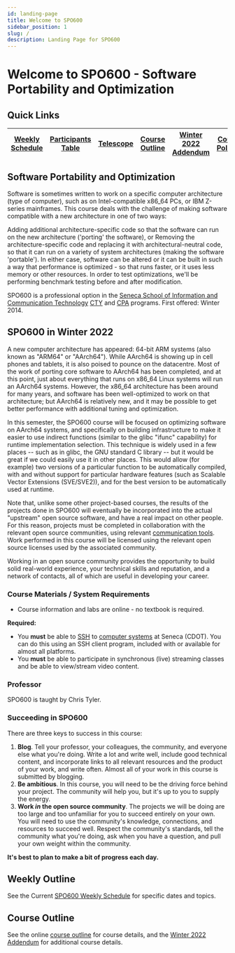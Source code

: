 ```yaml
---
id: landing-page
title: Welcome to SPO600
sidebar_position: 1
slug: /
description: Landing Page for SPO600
---
```


# Welcome to SPO600 - Software Portability and Optimization

## Quick Links

| [Weekly Schedule](./weekly-schedule.md) | [Participants Table](/D-ExtraResources/participants-table.md) | [Telescope](https://telescope.cdot.systems/) | [Course Outline](https://ict.senecacollege.ca/course/spo600) | [Winter 2022 Addendum](/files/SPO600_Winter_2022_addendum.pdf) | [Course Policies](/D-ExtraResources/course-policies.md) |
| --- | --- | --- | --- | --- | --- |

## Software Portability and Optimization

Software is sometimes written to work on a specific computer architecture (type of computer), such as on Intel-compatible x86_64 PCs, or IBM Z-series mainframes. This course deals with the challenge of making software compatible with a new architecture in one of two ways:

Adding additional architecture-specific code so that the software can run on the new architecture ('porting' the software), or
Removing the architecture-specific code and replacing it with architectural-neutral code, so that it can run on a variety of system architectures (making the software 'portable').
In either case, software can be altered or it can be built in such a way that performance is optimized - so that runs faster, or it uses less memory or other resources. In order to test optimizations, we'll be performing benchmark testing before and after modification.

SPO600 is a professional option in the [Seneca School of Information and Communication Technology](http://ict.senecac.on.ca/) [CTY](https://ict.senecacollege.ca/academic-programs/cty/overview) and [CPA](https://ict.senecacollege.ca/academic-programs/cpa/overview) programs. First offered: Winter 2014.

## SPO600 in Winter 2022

A new computer architecture has appeared: 64-bit ARM systems (also known as "ARM64" or "AArch64"). While AArch64 is showing up in cell phones and tablets, it is also poised to pounce on the datacentre. Most of the work of porting core software to AArch64 has been completed, and at this point, just about everything that runs on x86_64 Linux systems will run an AArch64 systems. However, the x86_64 architecture has been around for many years, and software has been well-optimized to work on that architecture; but AArch64 is relatively new, and it may be possible to get better performance with additional tuning and optimization.

In this semester, the SPO600 course will be focused on optimizing software on AArch64 systems, and specifically on building infrastructure to make it easier to use indirect functions (similar to the glibc "ifunc" capability) for runtime implementation selection. This technique is widely used in a few places -- such as in glibc, the GNU standard C library -- but it would be great if we could easily use it in other places. This would allow (for example) two versions of a particular function to be automatically compiled, with and without support for particular hardware features (such as Scalable Vector Extensions (SVE/SVE2)), and for the best version to be automatically used at runtime.

Note that, unlike some other project-based courses, the results of the projects done in SPO600 will eventually be incorporated into the actual "upstream" open source software, and have a real impact on other people. For this reason, projects must be completed in collaboration with the relevant open source communities, using relevant [communication tools](/D-ExtraResources/communication-tools.md). Work performed in this course will be licensed using the relevant open source licenses used by the associated community.

Working in an open source community provides the opportunity to build solid real-world experience, your technical skills and reputation, and a network of contacts, all of which are useful in developing your career.

### Course Materials / System Requirements

- Course information and labs are online - no textbook is required.

**Required:**

- You **must** be able to [SSH](/D-ExtraResources/ssh.md) to [computer systems](/D-ExtraResources/servers.md) at Seneca (CDOT). You can do this using an SSH client program, included with or available for almost all platforms.
- You **must** be able to participate in synchronous (live) streaming classes and be able to view/stream video content.

### Professor

SPO600 is taught by Chris Tyler.

### Succeeding in SPO600

There are three keys to success in this course:

1. **Blog**. Tell your professor, your colleagues, the community, and everyone else what you're doing. Write a lot and write well, include good technical content, and incorporate links to all relevant resources and the product of your work, and write often. Almost all of your work in this course is submitted by blogging.
2. **Be ambitious**. In this course, you will need to be the driving force behind your project. The community will help you, but it's up to you to supply the energy.
3. **Work _in_ the open source community**. The projects we will be doing are too large and too unfamiliar for you to succeed entirely on your own. You will need to use the community's knowledge, connections, and resources to succeed well. Respect the community's standards, tell the community what you're doing, ask when you have a question, and pull your own weight within the community.


**It's best to plan to make a bit of progress each day.**

## Weekly Outline

See the Current [SPO600 Weekly Schedule](./weekly-schedule.md) for specific dates and topics.

## Course Outline

See the online [course outline](https://ict.senecacollege.ca/course/spo600) for course details, and the [Winter 2022 Addendum](/files/SPO600_Winter_2022_addendum.pdf) for additional course details.
